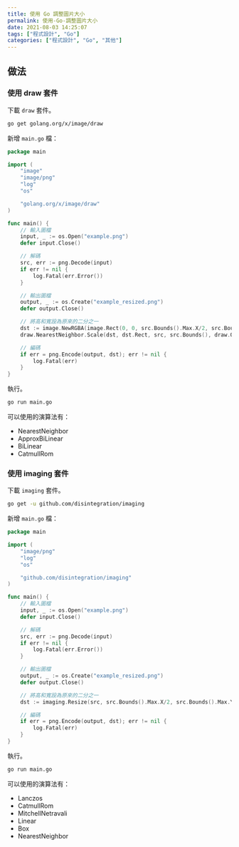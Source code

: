 ```yaml
---
title: 使用 Go 調整圖片大小
permalink: 使用-Go-調整圖片大小
date: 2021-08-03 14:25:07
tags: ["程式設計", "Go"]
categories: ["程式設計", "Go", "其他"]
---
```


## 做法

### 使用 draw 套件

下載 `draw` 套件。

```BASH
go get golang.org/x/image/draw
```

新增 `main.go` 檔：

```GO
package main

import (
	"image"
	"image/png"
	"log"
	"os"

	"golang.org/x/image/draw"
)

func main() {
	// 輸入圖檔
	input, _ := os.Open("example.png")
	defer input.Close()

	// 解碼
	src, err := png.Decode(input)
	if err != nil {
		log.Fatal(err.Error())
	}

	// 輸出圖檔
	output, _ := os.Create("example_resized.png")
	defer output.Close()

	// 將高和寬設為原來的二分之一
	dst := image.NewRGBA(image.Rect(0, 0, src.Bounds().Max.X/2, src.Bounds().Max.Y/2))
	draw.NearestNeighbor.Scale(dst, dst.Rect, src, src.Bounds(), draw.Over, nil)

	// 編碼
	if err = png.Encode(output, dst); err != nil {
		log.Fatal(err)
	}
}
```

執行。

```BASH
go run main.go
```

可以使用的演算法有：

- NearestNeighbor
- ApproxBiLinear
- BiLinear
- CatmullRom

### 使用 imaging 套件

下載 `imaging` 套件。

```BASH
go get -u github.com/disintegration/imaging
```

新增 `main.go` 檔：

```GO
package main

import (
	"image/png"
	"log"
	"os"

	"github.com/disintegration/imaging"
)

func main() {
	// 輸入圖檔
	input, _ := os.Open("example.png")
	defer input.Close()

	// 解碼
	src, err := png.Decode(input)
	if err != nil {
		log.Fatal(err.Error())
	}

	// 輸出圖檔
	output, _ := os.Create("example_resized.png")
	defer output.Close()

	// 將高和寬設為原來的二分之一
	dst := imaging.Resize(src, src.Bounds().Max.X/2, src.Bounds().Max.Y/2, imaging.Lanczos)

	// 編碼
	if err = png.Encode(output, dst); err != nil {
		log.Fatal(err)
	}
}
```

執行。

```BASH
go run main.go
```

可以使用的演算法有：

- Lanczos
- CatmullRom
- MitchellNetravali
- Linear
- Box
- NearestNeighbor
